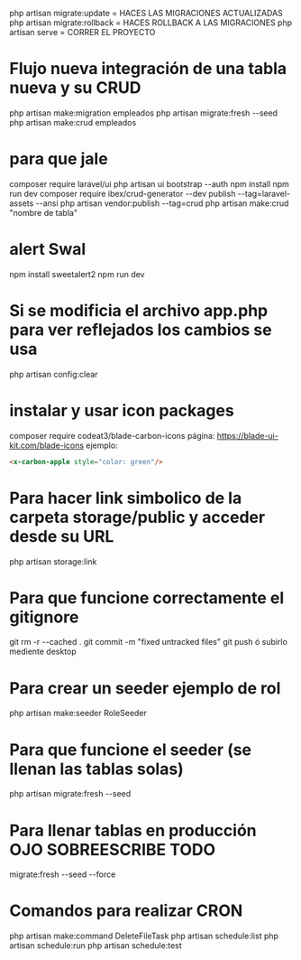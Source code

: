 php artisan migrate:update = HACES LAS MIGRACIONES ACTUALIZADAS
php artisan migrate:rollback = HACES ROLLBACK A LAS MIGRACIONES
php artisan serve = CORRER EL PROYECTO

 # Flujo nueva integración de una tabla nueva y su CRUD 
php artisan make:migration empleados
php artisan migrate:fresh --seed
php artisan make:crud empleados
 # para que jale 
composer require laravel/ui
php artisan ui bootstrap --auth
npm install
npm run dev
composer require ibex/crud-generator --dev
publish --tag=laravel-assets --ansi
php artisan vendor:publish --tag=crud
php artisan make:crud "nombre de tabla"

# alert Swal
npm install sweetalert2
npm run dev

# Si se modificia el archivo app.php para ver reflejados los cambios se usa 
php artisan config:clear

# instalar y usar icon packages
composer require codeat3/blade-carbon-icons
página: https://blade-ui-kit.com/blade-icons
ejemplo:
```html
<x-carbon-apple style="color: green"/>
```

# Para hacer link simbolico de la carpeta storage/public  y acceder desde su URL
php artisan storage:link

# Para que funcione correctamente el gitignore
 git rm -r --cached .
 git commit -m "fixed untracked files"
 git push ó subirlo mediente desktop

# Para crear un seeder ejemplo de rol
php artisan make:seeder RoleSeeder 

# Para que funcione el seeder (se llenan las tablas solas)
php artisan migrate:fresh --seed

# Para llenar tablas en  producción OJO SOBREESCRIBE TODO
migrate:fresh --seed --force

# Comandos para realizar CRON
php artisan make:command DeleteFileTask
php artisan schedule:list
php artisan schedule:run
php artisan schedule:test